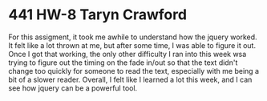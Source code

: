 # 441 HW-8 Taryn Crawford
For this assigment, it took me awhile to understand how the jquery worked. It felt like a lot thrown at me, but after some time, I was able to figure it out. Once I got that working, the only other difficulty I ran into this week wsa trying to figure out the timing on the fade in/out so that the text didn't change too quickly for someone to read the text, especially with me being a bit of a slower reader. Overall, I felt like I learned a lot this week, and I can see how jquery can be a powerful tool.
